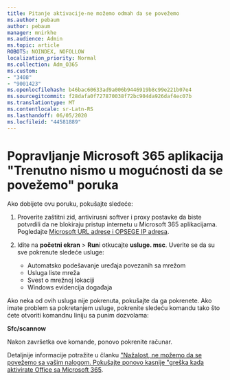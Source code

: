```yaml
---
title: Pitanje aktivacije-ne možemo odmah da se povežemo
ms.author: pebaum
author: pebaum
manager: mnirkhe
ms.audience: Admin
ms.topic: article
ROBOTS: NOINDEX, NOFOLLOW
localization_priority: Normal
ms.collection: Adm_O365
ms.custom:
- "3408"
- "9001423"
ms.openlocfilehash: b46bac60633ad9a006b9446919b8c99e221b07e4
ms.sourcegitcommit: f28dafa0f727870038f72bc904da926daf4ec07b
ms.translationtype: MT
ms.contentlocale: sr-Latn-RS
ms.lasthandoff: 06/05/2020
ms.locfileid: "44581889"
---
```

# <a name="fixing-the-microsoft-365-apps-we-are-unable-to-connect-right-now-message"></a>Popravljanje Microsoft 365 aplikacija "Trenutno nismo u mogućnosti da se povežemo" poruka

Ako dobijete ovu poruku, pokušajte sledeće:

1. Proverite zaštitni zid, antivirusni softver i proxy postavke da biste potvrdili da ne blokiraju pristup internetu u Microsoft 365 aplikacijama. Pogledajte [Microsoft URL adrese i OPSEGE IP adresa](https://docs.microsoft.com/office365/enterprise/urls-and-ip-address-ranges).

2. Idite na **početni ekran**  >  **Run**i otkucajte **usluge. msc**. Uverite se da su sve pokrenute sledeće usluge:
    - Automatsko podešavanje uređaja povezanih sa mrežom
    - Usluga liste mreža
    - Svest o mrežnoj lokaciji
    - Windows evidencija događaja

Ako neka od ovih usluga nije pokrenuta, pokušajte da ga pokrenete. Ako imate problem sa pokretanjem usluge, pokrenite sledeću komandu tako što ćete otvoriti komandnu liniju sa punim dozvolama:

**Sfc/scannow**

Nakon završetka ove komande, ponovo pokrenite računar.

Detaljnije informacije potražite u članku ["Nažalost, ne možemo da se povežemo sa vašim nalogom. Pokušajte ponovo kasnije "greška kada aktivirate Office sa Microsoft 365](https://docs.microsoft.com/office/troubleshoot/activation-installation/issue-when-activate-office-from-office-365).